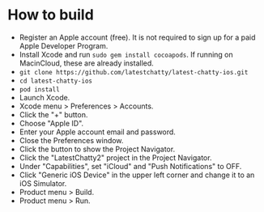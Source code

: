 # How to build
- Register an Apple account (free). It is not required to sign up for a paid Apple Developer Program.
- Install Xcode and run `sudo gem install cocoapods`. If running on MacinCloud, these are already installed.
- `git clone https://github.com/latestchatty/latest-chatty-ios.git`
- `cd latest-chatty-ios`
- `pod install`
- Launch Xcode.
- Xcode menu > Preferences > Accounts.
- Click the "+" button.
- Choose "Apple ID".
- Enter your Apple account email and password.
- Close the Preferences window.
- Click the button to show the Project Navigator.
- Click the "LatestChatty2" project in the Project Navigator.
- Under "Capabilities", set "iCloud" and "Push Notifications" to OFF.
- Click "Generic iOS Device" in the upper left corner and change it to an iOS Simulator.
- Product menu > Build.
- Product menu > Run.
